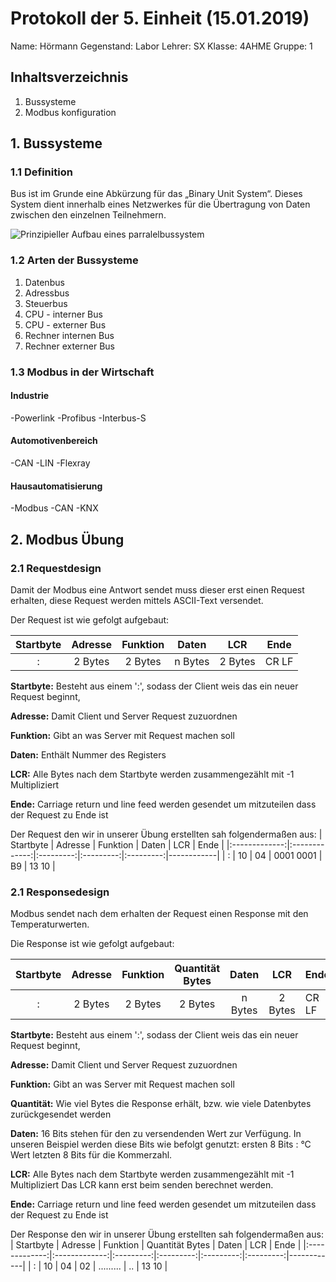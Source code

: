 

 # Protokoll der 5. Einheit (15.01.2019)
  Name: 		Hörmann
  Gegenstand: Labor
  Lehrer: SX
  Klasse: 4AHME
  Gruppe: 1
  ## Inhaltsverzeichnis

 1. Bussysteme
 2. Modbus konfiguration
 
 ## 1. Bussysteme
 ### 1.1  Definition
 Bus ist im Grunde eine Abkürzung für das „Binary Unit System“. Dieses System dient innerhalb eines Netzwerkes für die Übertragung von Daten zwischen den einzelnen Teilnehmern.

![Prinzipieller Aufbau eines parralelbussystem](https://github.com/HTLMechatronics/m15-la1-sx/blob/hoestm15/hoestm15/Images/Prinzipielle_Struktur_eines_parallelen_Bussystems.svg.png)


### 1.2 Arten der Bussysteme
1. Datenbus
2.  Adressbus
3. Steuerbus
4. CPU - interner Bus
5. CPU - externer Bus
6. Rechner internen Bus
7. Rechner externer Bus

### 1.3 Modbus in der Wirtschaft
#### Industrie
-Powerlink
-Profibus
-Interbus-S

#### Automotivenbereich
-CAN
-LIN
-Flexray
#### Hausautomatisierung

-Modbus
-CAN
-KNX


	
## 2. Modbus Übung
### 2.1 Requestdesign
Damit der Modbus eine Antwort sendet muss dieser erst einen Request erhalten, diese Request werden mittels ASCII-Text versendet.

Der Request ist wie gefolgt aufgebaut:


|   Startbyte   |    Adresse    |  Funktion |     Daten     |    LCR    |    Ende    |
|:-------------:|:-------------:|:---------:|:---------:|:---------:|------------|
|        :      |       2 Bytes      |    2 Bytes     |   n Bytes   |     2 Bytes    |    CR LF   |

**Startbyte:** Besteht aus einem ':', sodass der Client weis das ein neuer Request beginnt,

**Adresse:** Damit Client und Server Request zuzuordnen

**Funktion:** Gibt an was Server mit Request machen soll

**Daten:** Enthält Nummer des Registers

**LCR:** Alle Bytes nach dem Startbyte werden zusammengezählt mit -1 Multipliziert

**Ende:** Carriage return und line feed werden gesendet um mitzuteilen dass der Request zu Ende ist

Der Request den wir in unserer Übung erstellten sah folgendermaßen aus:
|   Startbyte   |    Adresse    |  Funktion |     Daten     |    LCR    |    Ende    |
|:-------------:|:-------------:|:---------:|:---------:|:---------:|------------|
|        :      |       10      |    04     |   0001 0001   |     B9    |    13 10   |

### 2.1 Responsedesign
Modbus sendet nach dem erhalten der Request einen Response mit den Temperaturwerten.

Die Response ist wie gefolgt aufgebaut:


|   Startbyte   |    Adresse    |  Funktion | Quantität Bytes |     Daten     |    LCR    |    Ende    |
|:-------------:|:-------------:|:---------:|:---------:|:---------:|:---------:|------------|
|    :      |    2 Bytes     |    2 Bytes   |    2 Bytes | n Bytes  |   2 Bytes |    CR LF   |



**Startbyte:** Besteht aus einem ':', sodass der Client weis das ein neuer Request beginnt,

**Adresse:** Damit Client und Server Request zuzuordnen

**Funktion:** Gibt an was Server mit Request machen soll

**Quantität:** Wie viel Bytes die Response erhält, bzw. wie viele Datenbytes zurückgesendet werden 

**Daten:** 16 Bits stehen für den zu versendenden Wert zur Verfügung. In unseren Beispiel werden diese Bits wie befolgt genutzt: ersten 8 Bits : °C Wert letzten 8 Bits für die Kommerzahl.

**LCR:** Alle Bytes nach dem Startbyte werden zusammengezählt mit -1 Multipliziert
Das LCR kann erst beim senden berechnet werden.

**Ende:** Carriage return und line feed werden gesendet um mitzuteilen dass der Request zu Ende ist


Der Response den wir in unserer Übung erstellten sah folgendermaßen aus:
|   Startbyte   |    Adresse    |  Funktion | Quantität Bytes |     Daten     |    LCR    |    Ende    |
|:-------------:|:-------------:|:---------:|:---------:|:---------:|:---------:|------------|
|        :      |       10      |    04     |      02         |   .........   |     ..    |    13 10   |
